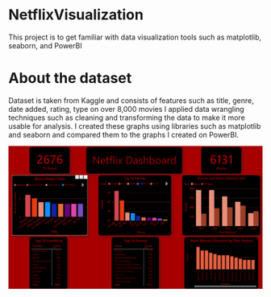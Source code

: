 # NetflixVisualization
This project is to get familiar with data visualization tools such as matplotlib, seaborn, and PowerBI

# About the dataset
Dataset is taken from Kaggle and consists of features such as title, genre, date added, rating, type on over 8,000 movies
I applied data wrangling techniques such as cleaning and transforming the data to make it more usable for analysis.
I created these graphs using libraries such as matplotlib and seaborn and compared them to the graphs I created on PowerBI.

![ScreenShot](/screenshots/dashboard.PNG)
